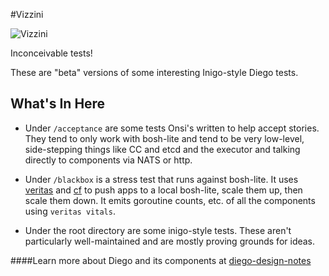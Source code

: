 #Vizzini

![Vizzini](http://i.imgur.com/7CaiErW.png)

Inconceivable tests!

These are "beta" versions of some interesting Inigo-style Diego tests.

## What's In Here

- Under `/acceptance` are some tests Onsi's written to help accept stories.  They tend to only work with bosh-lite and tend to be very low-level, side-stepping things like CC and etcd and the executor and talking directly to components via NATS or http.

- Under `/blackbox` is a stress test that runs against bosh-lite.  It uses [veritas](https://github.com/cloudfoundry-incubator/veritas) and [cf](https://github.com/cloudfoundry/cli) to push apps to a local bosh-lite, scale them up, then scale them down.  It emits goroutine counts, etc. of all the components using `veritas vitals`.

- Under the root directory are some inigo-style tests.  These aren't particularly well-maintained and are mostly proving grounds for ideas.

####Learn more about Diego and its components at [diego-design-notes](https://github.com/cloudfoundry-incubator/diego-design-notes)

